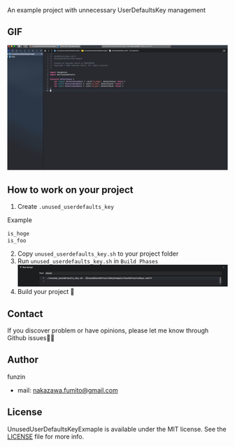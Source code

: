 An example project with unnecessary UserDefaultsKey management

## GIF
![](resource/demo.gif)

## How to work on your project
1. Create `.unused_userdefaults_key`

Example
```.unused_userdefaults_key
is_hoge
is_foo
```

2. Copy `unused_userdefaults_key.sh` to your project folder
3. Run `unused_userdefaults_key.sh` in `Build Phases`
![](resource/buildphases.png)
4. Build your project :tada:

## Contact
If you discover problem or have opinions, please let me know through Github issues💁‍♂️

## Author
funzin
- mail: nakazawa.fumito@gmail.com

## License
UnusedUserDefaultsKeyExmaple is available under the MIT license. See the [LICENSE](./LICENSE) file for more info.
